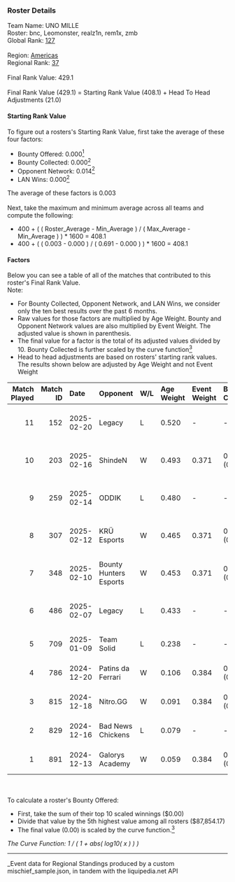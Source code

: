 ### Roster Details<br />
Team Name: UNO MILLE<br />
Roster: bnc, Leomonster, realz1n, rem1x, zmb<br />
Global Rank: [127](../../standings_global_2025_06_02.md)<br />
<br />
Region: [Americas]( ../../standings_americas_2025_06_02.md)<br />
Regional Rank: [37]( ../../standings_americas_2025_06_02.md)<br />
<br />
Final Rank Value:  429.1<br />
<br />
Final Rank Value (429.1) = Starting Rank Value (408.1) + Head To Head Adjustments (21.0)<br />

#### Starting Rank Value<br />
To figure out a rosters's Starting Rank Value, first take the average of these four factors:<br />
- Bounty Offered: 0.000[<sup>1</sup>](#table2)
- Bounty Collected: 0.000[<sup>2</sup>](#table1)
- Opponent Network: 0.014[<sup>2</sup>](#table1)
- LAN Wins: 0.000[<sup>2</sup>](#table1)

The average of these factors is 0.003<br />
<br />
Next, take the maximum and minimum average across all teams and compute the following:<br />
- 400 + ( ( Roster_Average - Min_Average ) / ( Max_Average - Min_Average ) ) * 1600 = 408.1
- 400 + ( ( 0.003 - 0.000 ) / ( 0.691 - 0.000 ) ) * 1600 = 408.1


#### Factors<br />
Below you can see a table of all of the matches that contributed to this roster's Final Rank Value.<br />
Note:<br />

- For Bounty Collected, Opponent Network, and LAN Wins, we consider only the ten best results over the past 6 months.
- Raw values for those factors are multiplied by Age Weight. Bounty and Opponent Network values are also multiplied by Event Weight. The adjusted value is shown in parenthesis.
- The final value for a factor is the total of its adjusted values divided by 10. Bounty Collected is further scaled by the curve function[<sup>3</sup>](#curveFunction)
- Head to head adjustments are based on rosters' starting rank values. The results shown below are adjusted by Age Weight and not Event Weight
<span id="table1"></span><br />


| Match Played | Match ID | Date       | Opponent               | W/L | Age Weight | Event Weight | Bounty Collected | Opponent Network | LAN Wins  | H2H Adj. | Roster                               |
| -: | -: | :- | :- | :- | :- | :- | :- | :- | :- | -: | :- |
|           11 |      152 | 2025-02-20 | Legacy                 | L   | 0.520      | -            | -                | -                | -         |    -1.64 | bnc, Leomonster, realz1n, rem1x, zmb |
|           10 |      203 | 2025-02-16 | ShindeN                | W   | 0.493      | 0.371        | 0.000 (0.000)    | 0.256 (0.047)    | 0 (0.000) |     7.75 | bnc, Leomonster, realz1n, rem1x, zmb |
|            9 |      259 | 2025-02-14 | ODDIK                  | L   | 0.480      | -            | -                | -                | -         |    -2.32 | bnc, Leomonster, realz1n, rem1x, zmb |
|            8 |      307 | 2025-02-12 | KRÜ Esports            | W   | 0.465      | 0.371        | 0.000 (0.000)    | 0.160 (0.028)    | 0 (0.000) |     6.93 | bnc, Leomonster, realz1n, rem1x, zmb |
|            7 |      348 | 2025-02-10 | Bounty Hunters Esports | W   | 0.453      | 0.371        | 0.000 (0.000)    | 0.335 (0.056)    | 0 (0.000) |     9.63 | bnc, Leomonster, realz1n, rem1x, zmb |
|            6 |      486 | 2025-02-07 | Legacy                 | L   | 0.433      | -            | -                | -                | -         |    -1.42 | bnc, Leomonster, realz1n, rem1x, zmb |
|            5 |      709 | 2025-01-09 | Team Solid             | L   | 0.238      | -            | -                | -                | -         |    -1.06 | bnc, max, realz1n, rem1x, zmb        |
|            4 |      786 | 2024-12-20 | Patins da Ferrari      | W   | 0.106      | 0.384        | 0.000 (0.000)    | 0.049 (0.002)    | 0 (0.000) |     2.10 | bnc, max, realz1n, rem1x, zmb        |
|            3 |      815 | 2024-12-18 | Nitro.GG               | W   | 0.091      | 0.384        | 0.000 (0.000)    | 0.190 (0.007)    | 0 (0.000) |     1.40 | bnc, max, realz1n, rem1x, zmb        |
|            2 |      829 | 2024-12-16 | Bad News Chickens      | L   | 0.079      | -            | -                | -                | -         |    -1.27 | bnc, max, realz1n, rem1x, zmb        |
|            1 |      891 | 2024-12-13 | Galorys Academy        | W   | 0.059      | 0.384        | 0.000 (0.000)    | 0.015 (0.000)    | 0 (0.000) |     0.91 | bnc, max, realz1n, rem1x, zmb        |

<br />
<span id="table2"></span><br />
To calculate a roster's Bounty Offered:<br />

- First, take the sum of their top 10 scaled winnings ($0.00)
- Divide that value by the 5th highest value among all rosters ($87,854.17)
- The final value (0.00) is scaled by the curve function.[<sup>3</sup>](#curveFunction)

<span id="curveFunction"></span>_The Curve Function: 1 / ( 1 + abs( log10( x ) ) )_<br />

---
_Event data for Regional Standings produced by a custom mischief_sample.json, in tandem with the liquipedia.net API<br />
